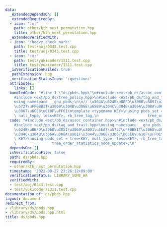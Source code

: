```yaml
---
data:
  _extendedDependsOn: []
  _extendedRequiredBy:
  - icon: ':x:'
    path: other/kth_next_permutation.hpp
    title: other/kth_next_permutation.hpp
  _extendedVerifiedWith:
  - icon: ':heavy_check_mark:'
    path: test/aoj/0343.test.cpp
    title: test/aoj/0343.test.cpp
  - icon: ':x:'
    path: test/yukicoder/1311.test.cpp
    title: test/yukicoder/1311.test.cpp
  _isVerificationFailed: true
  _pathExtension: hpp
  _verificationStatusIcon: ':question:'
  attributes:
    links: []
  bundledCode: "#line 1 \"ds/pbds.hpp\"\n#include <ext/pb_ds/assoc_container.hpp>\n\
    #include <ext/pb_ds/tree_policy.hpp>\n#include <ext/pb_ds/tag_and_trait.hpp>\n\
    using namespace __gnu_pbds;\n\n// \u304A\u624B\u8EFD\u3060\u3051\u3069\u3001\u5EA7\
    \u5727\uFF0BBIT\u3068\u304B\u306E\u65B9\u304C\u304B\u306A\u308A\u901F\u3044\u306E\
    \u3067\u6CE8\u610F\uFF01\ntemplate <typename KEY>\nusing pbds_set = tree<KEY,\
    \ null_type, less<KEY>, rb_tree_tag,\n                      tree_order_statistics_node_update>;\n"
  code: "#include <ext/pb_ds/assoc_container.hpp>\n#include <ext/pb_ds/tree_policy.hpp>\n\
    #include <ext/pb_ds/tag_and_trait.hpp>\nusing namespace __gnu_pbds;\n\n// \u304A\
    \u624B\u8EFD\u3060\u3051\u3069\u3001\u5EA7\u5727\uFF0BBIT\u3068\u304B\u306E\u65B9\
    \u304C\u304B\u306A\u308A\u901F\u3044\u306E\u3067\u6CE8\u610F\uFF01\ntemplate <typename\
    \ KEY>\nusing pbds_set = tree<KEY, null_type, less<KEY>, rb_tree_tag,\n      \
    \                tree_order_statistics_node_update>;\n"
  dependsOn: []
  isVerificationFile: false
  path: ds/pbds.hpp
  requiredBy:
  - other/kth_next_permutation.hpp
  timestamp: '2022-08-27 23:26:12+09:00'
  verificationStatus: LIBRARY_SOME_WA
  verifiedWith:
  - test/aoj/0343.test.cpp
  - test/yukicoder/1311.test.cpp
documentation_of: ds/pbds.hpp
layout: document
redirect_from:
- /library/ds/pbds.hpp
- /library/ds/pbds.hpp.html
title: ds/pbds.hpp
---
```

